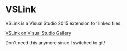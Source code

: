 # VSLink
VSLink is a Visual Studio 2015 extension for linked files.

<a href="https://marketplace.visualstudio.com/items?itemName=christhompsongo.VSLink">VSLink on Visual Studio Gallery</a>

Don't need this anymore since I switched to git!


